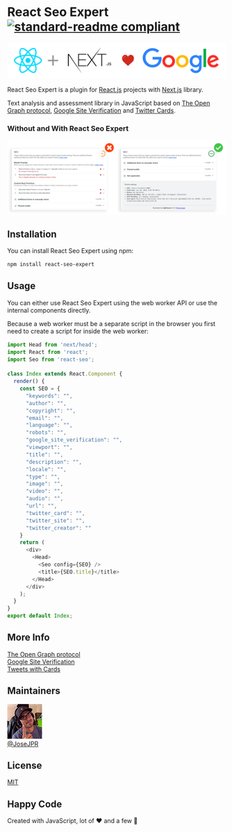 # React Seo Expert [![standard-readme compliant](https://img.shields.io/badge/readme%20style-standard-brightgreen.svg?style=flat-square)](https://github.com/RichardLitt/standard-readme)

![React Seo Expert](images/banner.png)

React Seo Expert is a plugin for [React.js](https://reactjs.org/) projects with [Next.js](https://nextjs.org/) library.

Text analysis and assessment library in JavaScript based on [The Open Graph protocol](http://ogp.me/), [Google Site Verification](https://developers.google.com/site-verification/) and [Twitter Cards](https://developer.twitter.com/en/docs/tweets/optimize-with-cards/guides/getting-started.html). 

### Without and With React Seo Expert
![Without and With React Seo Expert](images/seo.png)

## Installation
You can install React Seo Expert using npm:

```bash
npm install react-seo-expert
```

## Usage
You can either use React Seo Expert using the web worker API or use the internal components directly.

Because a web worker must be a separate script in the browser you first need to create a script for inside the web worker:

```js
import Head from 'next/head';
import React from 'react';
import Seo from 'react-seo';

class Index extends React.Component {
  render() {
    const SEO = {
      "keywords": "",
      "author": "",
      "copyright": "",
      "email": "",
      "language": "",
      "robots": "",
      "google_site_verification": "",
      "viewport": "",
      "title": "",
      "description": "",
      "locale": "",
      "type": "",
      "image": "",
      "video": "",
      "audio": "",
      "url": "",
      "twitter_card": "",
      "twitter_site": "",
      "twitter_creator": ""
    }
    return (
      <div>
        <Head>
          <Seo config={SEO} />
          <title>{SEO.title}</title>
        </Head>
      </div>
    );
  }
}
export default Index;
```

## More Info
[The Open Graph protocol](http://ogp.me/) \
[Google Site Verification](https://developers.google.com/site-verification/) \
[Tweets with Cards](https://developer.twitter.com/en/docs/tweets/optimize-with-cards/guides/getting-started.html)

## Maintainers
![JoseJPR Avatar](images/photo-josejpr.png) \
[@JoseJPR](https://github.com/JoseJPR)

## License
[MIT](LICENSE.md)

## Happy Code
Created with JavaScript, lot of ❤️ and a few 🍺